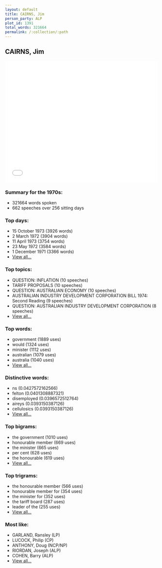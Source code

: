 ```yaml
---
layout: default
title: CAIRNS, Jim
person_party: ALP
plot_id: 1391
total_words: 321664
permalink: /:collection/:path
---
```


## CAIRNS, Jim

<iframe width="100%" height="400" frameborder="0" scrolling="no" src="//plot.ly/~wragge/1391.embed"></iframe>


### Summary for the 1970s:

* 321664 words spoken
* 662 speeches over 256 sitting days


### Top days:

* 15 October 1973 (3926 words)
* 2 March 1972 (3904 words)
* 11 April 1973 (3754 words)
* 23 May 1972 (3584 words)
* 1 December 1971 (3366 words)
* [View all...](days/)


### Top topics:

* QUESTION: INFLATION (10 speeches)
* TARIFF PROPOSALS (10 speeches)
* QUESTION: AUSTRALIAN ECONOMY (10 speeches)
* AUSTRALIAN INDUSTRY DEVELOPMENT CORPORATION BILL 1974: Second Reading (9 speeches)
* QUESTION: AUSTRALIAN INDUSTRY DEVELOPMENT CORPORATION (8 speeches)
* [View all...](topics/)


### Top words:

* government (1889 uses)
* would (1324 uses)
* minister (1112 uses)
* australian (1079 uses)
* australia (1040 uses)
* [View all...](words/)


### Distinctive words:

* ns (0.0427572162566)
* felton (0.0401308887321)
* disemployed (0.0396572512764)
* aireys (0.0393150387126)
* cellulosics (0.0393150387126)
* [View all...](sig_words/)


### Top bigrams:

* the government (1010 uses)
* honourable member (669 uses)
* the minister (665 uses)
* per cent (628 uses)
* the honourable (619 uses)
* [View all...](bigrams/)


### Top trigrams:

* the honourable member (566 uses)
* honourable member for (354 uses)
* the minister for (352 uses)
* the tariff board (287 uses)
* leader of the (255 uses)
* [View all...](trigrams/)


### Most like:

* GARLAND, Ransley (LP)
* LUCOCK, Philip (CP)
* ANTHONY, Doug (NCP/NP)
* RIORDAN, Joseph (ALP)
* COHEN, Barry (ALP)
* [View all...](similarities/)
